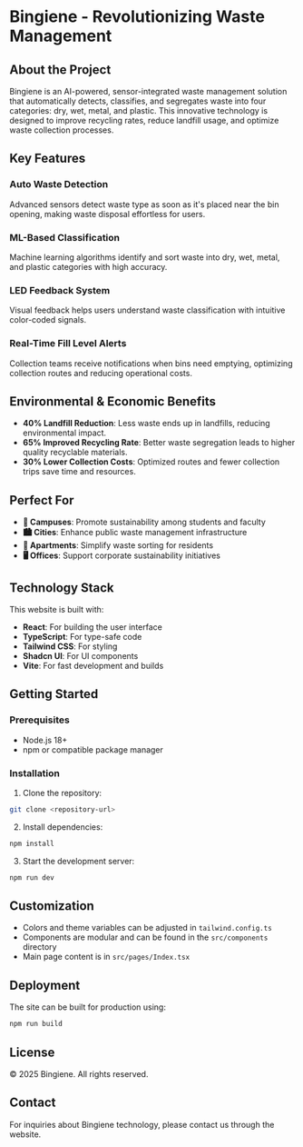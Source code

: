 
# Bingiene - Revolutionizing Waste Management


## About the Project

Bingiene is an AI-powered, sensor-integrated waste management solution that automatically detects, classifies, and segregates waste into four categories: dry, wet, metal, and plastic. This innovative technology is designed to improve recycling rates, reduce landfill usage, and optimize waste collection processes.

## Key Features

### Auto Waste Detection
Advanced sensors detect waste type as soon as it's placed near the bin opening, making waste disposal effortless for users.

### ML-Based Classification
Machine learning algorithms identify and sort waste into dry, wet, metal, and plastic categories with high accuracy.

### LED Feedback System
Visual feedback helps users understand waste classification with intuitive color-coded signals.

### Real-Time Fill Level Alerts
Collection teams receive notifications when bins need emptying, optimizing collection routes and reducing operational costs.

## Environmental & Economic Benefits

- **40% Landfill Reduction**: Less waste ends up in landfills, reducing environmental impact.
- **65% Improved Recycling Rate**: Better waste segregation leads to higher quality recyclable materials.
- **30% Lower Collection Costs**: Optimized routes and fewer collection trips save time and resources.

## Perfect For

- **🏫 Campuses**: Promote sustainability among students and faculty
- **🏙️ Cities**: Enhance public waste management infrastructure
- **🏢 Apartments**: Simplify waste sorting for residents
- **🖥️ Offices**: Support corporate sustainability initiatives

## Technology Stack

This website is built with:

- **React**: For building the user interface
- **TypeScript**: For type-safe code
- **Tailwind CSS**: For styling
- **Shadcn UI**: For UI components
- **Vite**: For fast development and builds

## Getting Started

### Prerequisites
- Node.js 18+ 
- npm or compatible package manager

### Installation

1. Clone the repository:
```bash
git clone <repository-url>
```

2. Install dependencies:
```bash
npm install
```

3. Start the development server:
```bash
npm run dev
```

## Customization

- Colors and theme variables can be adjusted in `tailwind.config.ts`
- Components are modular and can be found in the `src/components` directory
- Main page content is in `src/pages/Index.tsx`

## Deployment

The site can be built for production using:
```bash
npm run build
```

## License

© 2025 Bingiene. All rights reserved.

## Contact

For inquiries about Bingiene technology, please contact us through the website.
